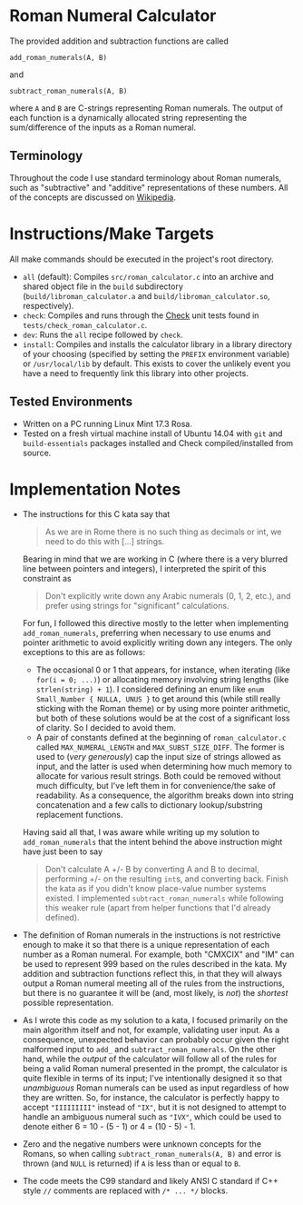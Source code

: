 # Roman Numeral Calculator
The provided addition and subtraction functions are called

    add_roman_numerals(A, B)

and

    subtract_roman_numerals(A, B)

where `A` and `B` are C-strings representing Roman numerals. The output of each
function is a dynamically allocated string representing the sum/difference of
the inputs as a Roman numeral.

## Terminology
Throughout the code I use standard terminology about Roman numerals, such as
"subtractive" and "additive" representations of these numbers. All of the
concepts are discussed on
[Wikipedia](https://en.wikipedia.org/wiki/Roman_numerals#Roman_numeric_system).

# Instructions/Make Targets
All make commands should be executed in the project's root directory.

  * `all` (default):
    Compiles `src/roman_calculator.c` into an archive and shared object file in
    the `build` subdirectory (`build/libroman_calculator.a` and
    `build/libroman_calculator.so`, respectively).
  * `check`:
    Compiles and runs through the [Check](https://libcheck.github.io/check/)
    unit tests found in `tests/check_roman_calculator.c`.
  * `dev`:
    Runs the `all` recipe followed by `check`.
  * `install`:
    Compiles and installs the calculator library in a library directory of your
    choosing (specified by setting the `PREFIX` environment variable) or
    `/usr/local/lib` by default. This exists to cover the unlikely event you
    have a need to frequently link this library into other projects.

## Tested Environments
  * Written on a PC running Linux Mint 17.3 Rosa.
  * Tested on a fresh virtual machine install of Ubuntu 14.04 with `git` and
    `build-essentials` packages installed and Check compiled/installed from
    source.

# Implementation Notes
  * The instructions for this C kata say that

    > As we are in Rome there is no such thing as decimals or int, we need to do
    > this with [...] strings.

    Bearing in mind that we are working in C (where there is a very blurred line
    between pointers and integers), I interpreted the spirit of this constraint
    as

    > Don't explicitly write down any Arabic numerals (0, 1, 2, etc.), and
    > prefer using strings for "significant" calculations.

    For fun, I followed this directive mostly to the letter when implementing
    `add_roman_numerals`, preferring when necessary to use enums and pointer
    arithmetic to avoid explicitly writing down any integers. The only
    exceptions to this are as follows:
      * The occasional 0 or 1 that appears, for instance, when iterating
        (like `for(i = 0; ...)`) or allocating memory involving string lengths
        (like `strlen(string) + 1`). I considered defining an enum like
        `enum Small_Number { NULLA, UNUS }` to get around this (while still
        really sticking with the Roman theme) or by using more pointer
        arithmetic, but both of these solutions would be at the cost of a
        significant loss of clarity. So I decided to avoid them.
      * A pair of constants defined at the beginning of `roman_calculator.c`
        called `MAX_NUMERAL_LENGTH` and `MAX_SUBST_SIZE_DIFF`. The former is
        used to (*very generously*) cap the input size of strings allowed as
        input, and the latter is used when determining how much memory to
        allocate for various result strings. Both could be removed without much
        difficulty, but I've left them in for convenience/the sake of
        readability.
    As a consequence, the algorithm breaks down into string concatenation and a
    few calls to dictionary lookup/substring replacement functions.

    Having said all that, I was aware while writing up my solution to
    `add_roman_numerals` that the intent behind the above instruction might have
    just been to say
    > Don't calculate A +/- B by converting A and B to decimal, performing +/-
    > on the resulting `int`s, and converting back. Finish the kata as if you
    > didn't know place-value number systems existed.
    I implemented `subtract_roman_numerals` while following this weaker rule
    (apart from helper functions that I'd already defined).
  * The definition of Roman numerals in the instructions is not restrictive
    enough to make it so that there is a unique representation of each number as
    a Roman numeral. For example, both "CMXCIX" and "IM" can be used to
    represent 999 based on the rules described in the kata. My addition and
    subtraction functions reflect this, in that they will always output a Roman
    numeral meeting all of the rules from the instructions, but there is no
    guarantee it will be (and, most likely, is *not*) the *shortest* possible
    representation.
  * As I wrote this code as my solution to a kata, I focused primarily on the
    main algorithm itself and not, for example, validating user input. As a
    consequence, unexpected behavior can probably occur given the right
    malformed input to `add_` and `subtract_roman_numerals`. On the other hand,
    while the *output* of the calculator will follow all of the rules for being
    a valid Roman numeral presented in the prompt, the calculator is quite
    flexible in terms of its input; I've intentionally designed it so that
    *unambiguous* Roman numerals can be used as input regardless of how they are
    written. So, for instance, the calculator is perfectly happy to accept
    `"IIIIIIIII"` instead of `"IX"`, but it is not designed to attempt to handle
    an ambiguous numeral such as `"IVX"`, which could be used to denote either
    6 = 10 - (5 - 1) or 4 = (10 - 5) - 1.
  * Zero and the negative numbers were unknown concepts for the Romans, so when
    calling `subtract_roman_numerals(A, B)` and error is thrown (and `NULL` is
    returned) if `A` is less than or equal to `B`.
  * The code meets the C99 standard and likely ANSI C standard if C++ style `//`
    comments are replaced with `/* ... */` blocks.
